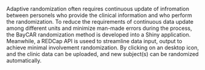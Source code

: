 Adaptive randomization often requires continuous update of infromation between personels who provide the clinical information and who perform the randomization. To reduce the requirements of continuous data update among different units and minimize man-made errors during the process, the BayCAR randomization method is developed into a Shiny application. Meanwhile, a REDCap API is useed to streamline data input, output to achieve minimal involvement randomization. By clicking on an desktop icon, and the clinic data can be uploaded, and new subject(s) can be randomized automatically. 
